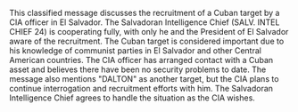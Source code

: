 This classified message discusses the recruitment of a Cuban target by a CIA officer in El Salvador. The Salvadoran Intelligence Chief (SALV. INTEL CHIEF 24) is cooperating fully, with only he and the President of El Salvador aware of the recruitment. The Cuban target is considered important due to his knowledge of communist parties in El Salvador and other Central American countries. The CIA officer has arranged contact with a Cuban asset and believes there have been no security problems to date. The message also mentions "DALTON" as another target, but the CIA plans to continue interrogation and recruitment efforts with him. The Salvadoran Intelligence Chief agrees to handle the situation as the CIA wishes.
